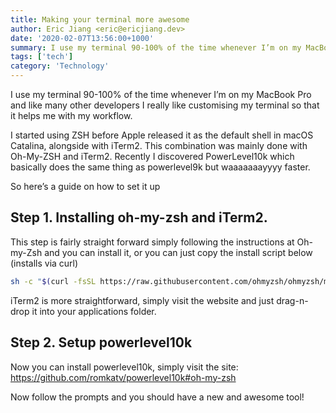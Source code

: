```yaml
---
title: Making your terminal more awesome
author: Eric Jiang <eric@ericjiang.dev>
date: '2020-02-07T13:56:00+1000'
summary: I use my terminal 90-100% of the time whenever I’m on my MacBook Pro and like many other developers I really like customising my terminal so that it helps me with my workflow.
tags: ['tech']
category: 'Technology'
---
```


I use my terminal 90-100% of the time whenever I’m on my MacBook Pro and like many other developers I really like customising my terminal so that it helps me with my workflow.

I started using ZSH before Apple released it as the default shell in macOS Catalina, alongside with iTerm2. This combination was mainly done with Oh-My-ZSH and iTerm2. Recently I discovered PowerLevel10k which basically does the same thing as powerlevel9k but waaaaaaayyyy faster.

So here’s a guide on how to set it up

## Step 1. Installing oh-my-zsh and iTerm2.

This step is fairly straight forward simply following the instructions at Oh-my-Zsh and you can install it, or you can just copy the install script below (installs via curl)

```bash
sh -c "$(curl -fsSL https://raw.githubusercontent.com/ohmyzsh/ohmyzsh/master/tools/install.sh)"
```

iTerm2 is more straightforward, simply visit the website and just drag-n-drop it into your applications folder.

## Step 2. Setup powerlevel10k

Now you can install powerlevel10k, simply visit the site: https://github.com/romkatv/powerlevel10k#oh-my-zsh

Now follow the prompts and you should have a new and awesome tool!
